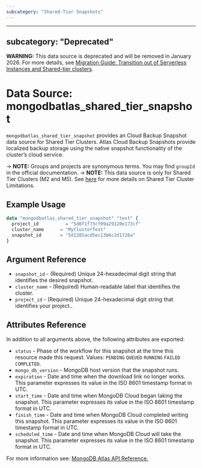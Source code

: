 ```yaml
---
subcategory: "Shared-Tier Snapshots"
---
```


---
subcategory: "Deprecated"    
---

**WARNING:** This data source is deprecated and will be removed in January 2026. For more details, see [Migration Guide: Transition out of Serverless Instances and Shared-tier clusters](https://registry.terraform.io/providers/mongodb/mongodbatlas/latest/docs/guides/serverless-shared-migration-guide).

# Data Source: mongodbatlas_shared_tier_snapshot

`mongodbatlas_shared_tier_snapshot` provides an Cloud Backup Snapshot data source for Shared Tier Clusters. Atlas Cloud Backup Snapshots provide localized backup storage using the native snapshot functionality of the cluster’s cloud service.

-> **NOTE:** Groups and projects are synonymous terms. You may find `groupId` in the official documentation.
-> **NOTE:** This data source is only for Shared Tier Clusters (M2 and M5). See [here](https://www.mongodb.com/docs/atlas/reference/free-shared-limitations/) for more details on Shared Tier Cluster Limitations. 


## Example Usage

```terraform
data "mongodbatlas_shared_tier_snapshot" "test" {
  project_id          = "5d0f1f73cf09a29120e173cf"
  cluster_name      = "MyClusterTest"
  snapshot_id       = "5d1285acd5ec13b6c2d1726a"
}
```

## Argument Reference

* `snapshot_id` - (Required) Unique 24-hexadecimal digit string that identifies the desired snapshot.
* `cluster_name` - (Required) Human-readable label that identifies the cluster.
* `project_id` - (Required) Unique 24-hexadecimal digit string that identifies your project..

## Attributes Reference

In addition to all arguments above, the following attributes are exported:

* `status` - Phase of the workflow for this snapshot at the time this resource made this request. Values: `PENDING` `QUEUED` `RUNNING` `FAILED` `COMPLETED`.
* `mongo_db_version` - MongoDB host version that the snapshot runs.
* `expiration` - Date and time when the download link no longer works. This parameter expresses its value in the ISO 8601 timestamp format in UTC.
* `start_time` - Date and time when MongoDB Cloud began taking the snapshot. This parameter expresses its value in the ISO 8601 timestamp format in UTC.
* `finish_time` - Date and time when MongoDB Cloud completed writing this snapshot. This parameter expresses its value in the ISO 8601 timestamp format in UTC.
* `scheduled_time` - 	Date and time when MongoDB Cloud will take the snapshot. This parameter expresses its value in the ISO 8601 timestamp format in UTC.

For more information see: [MongoDB Atlas API Reference.](https://www.mongodb.com/docs/atlas/reference/api-resources-spec/#tag/Shared-Tier-Snapshots/operation/getSharedClusterBackup)